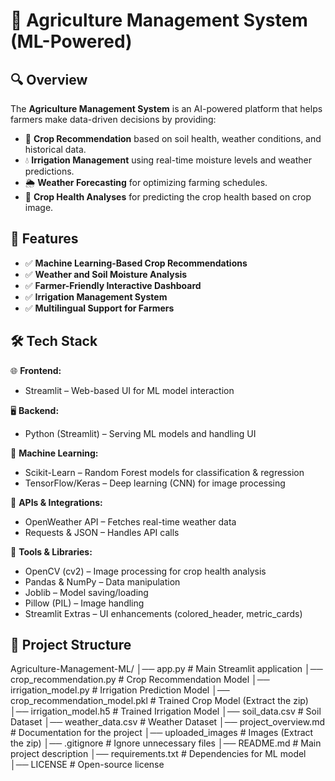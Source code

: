 # 🌾 Agriculture Management System (ML-Powered)

## 🔍 Overview
The **Agriculture Management System** is an AI-powered platform that helps farmers make data-driven decisions by providing:
- 🌱 **Crop Recommendation** based on soil health, weather conditions, and historical data.
- 💧 **Irrigation Management** using real-time moisture levels and weather predictions.
- 🌦️ **Weather Forecasting** for optimizing farming schedules.
- 🌾 **Crop Health Analyses** for predicting the crop health based on crop image.

## 🚀 Features
- ✅ **Machine Learning-Based Crop Recommendations**
- ✅ **Weather and Soil Moisture Analysis**
- ✅ **Farmer-Friendly Interactive Dashboard**
- ✅ **Irrigation Management System**
- ✅ **Multilingual Support for Farmers**

## 🛠️ Tech Stack
🌐 **Frontend:**
- Streamlit – Web-based UI for ML model interaction
  
🖥️ **Backend:**
- Python (Streamlit) – Serving ML models and handling UI
  
🤖 **Machine Learning:**
- Scikit-Learn – Random Forest models for classification & regression
- TensorFlow/Keras – Deep learning (CNN) for image processing

📡 **APIs & Integrations:**
- OpenWeather API – Fetches real-time weather data
- Requests & JSON – Handles API calls

🔧 **Tools & Libraries:**
- OpenCV (cv2) – Image processing for crop health analysis
- Pandas & NumPy – Data manipulation
- Joblib – Model saving/loading
- Pillow (PIL) – Image handling
- Streamlit Extras – UI enhancements (colored_header, metric_cards)

## 📂 Project Structure
Agriculture-Management-ML/
│── app.py                    # Main Streamlit application
│── crop_recommendation.py     # Crop Recommendation Model
│── irrigation_model.py        # Irrigation Prediction Model
│── crop_recommendation_model.pkl # Trained Crop Model (Extract the zip)
│── irrigation_model.h5         # Trained Irrigation Model
│── soil_data.csv              # Soil Dataset
│── weather_data.csv           # Weather Dataset
│── project_overview.md        # Documentation for the project
│── uploaded_images            # Images (Extract the zip)
│── .gitignore                 # Ignore unnecessary files
│── README.md                  # Main project description
│── requirements.txt           # Dependencies for ML model
│── LICENSE                    # Open-source license

